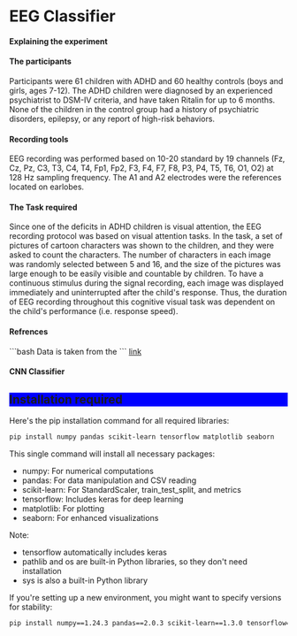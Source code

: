 
<head>

<h1>EEG Classifier</h1>

<h4>Explaining the experiment</h4>
        <div class="section">
            <h4>The participants</h4>
            <p>
                Participants were 61 children with ADHD and 60 healthy controls (boys and girls, ages 7-12).
                The ADHD children were diagnosed by an experienced psychiatrist to DSM-IV criteria,
                and have taken Ritalin for up to 6 months. None of the children in the control group had a history of psychiatric disorders,
                epilepsy, or any report of high-risk behaviors.
            </p>
        </div>

  
<h4>Recording tools</h4>
        <div class="section">
            <p class="highlight">
                EEG recording was performed based on 10-20 standard by 19 channels
                (Fz, Cz, Pz, C3, T3, C4, T4, Fp1, Fp2, F3, F4, F7, F8, P3, P4, T5, T6, O1, O2) at 128 Hz sampling frequency.
                The A1 and A2 electrodes were the references located on earlobes.
            </p>
        </div>


<h4>The Task required</h4>
        <div class="section">
            <p>
                Since one of the deficits in ADHD children is visual attention, the EEG recording protocol was based on visual attention tasks.
                In the task, a set of pictures of cartoon characters was shown to the children, and they were asked to count the characters.
                The number of characters in each image was randomly selected between 5 and 16, and the size of the pictures was large enough to be easily visible
                and countable by children. To have a continuous stimulus during the signal recording, each image was displayed immediately and uninterrupted after the child's response.
                Thus, the duration of EEG recording throughout this cognitive visual task was dependent on the child's performance (i.e. response speed).
            </p>
        </div>


<h4>Refrences</h4>
        <div>
            <p>
                ```bash
                Data is taken from the
                ```
            <a  href="https://ieee-dataport.org/open-access/eeg-data-adhd-control-children"> link </a>
            </p>
        </div>


<h4>CNN Classifier</h4>
        <div class="section">
            <p>
            </p>
        </div>

<h2 style="background-color:blue">Installation required</h2>
<div>
Here's the pip installation command for all required libraries:

```bash
pip install numpy pandas scikit-learn tensorflow matplotlib seaborn
```

This single command will install all necessary packages:
- numpy: For numerical computations
- pandas: For data manipulation and CSV reading
- scikit-learn: For StandardScaler, train_test_split, and metrics
- tensorflow: Includes keras for deep learning
- matplotlib: For plotting
- seaborn: For enhanced visualizations

Note:
- tensorflow automatically includes keras
- pathlib and os are built-in Python libraries, so they don't need installation
- sys is also a built-in Python library

If you're setting up a new environment, you might want to specify versions for stability:
```bash
pip install numpy==1.24.3 pandas==2.0.3 scikit-learn==1.3.0 tensorflow==2.15.0 matplotlib==3.7.2 seaborn==0.12.2
```
</div>

